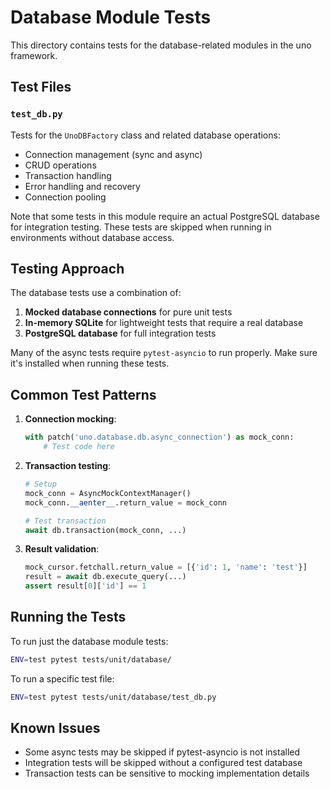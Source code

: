 # Database Module Tests

This directory contains tests for the database-related modules in the uno framework.

## Test Files

### `test_db.py`

Tests for the `UnoDBFactory` class and related database operations:
- Connection management (sync and async)
- CRUD operations
- Transaction handling
- Error handling and recovery
- Connection pooling

Note that some tests in this module require an actual PostgreSQL database for integration testing. These tests are skipped when running in environments without database access.

## Testing Approach

The database tests use a combination of:

1. **Mocked database connections** for pure unit tests
2. **In-memory SQLite** for lightweight tests that require a real database
3. **PostgreSQL database** for full integration tests

Many of the async tests require `pytest-asyncio` to run properly. Make sure it's installed when running these tests.

## Common Test Patterns

1. **Connection mocking**: 
   ```python
   with patch('uno.database.db.async_connection') as mock_conn:
       # Test code here
   ```

2. **Transaction testing**:
   ```python
   # Setup
   mock_conn = AsyncMockContextManager()
   mock_conn.__aenter__.return_value = mock_conn
   
   # Test transaction
   await db.transaction(mock_conn, ...)
   ```

3. **Result validation**:
   ```python
   mock_cursor.fetchall.return_value = [{'id': 1, 'name': 'test'}]
   result = await db.execute_query(...)
   assert result[0]['id'] == 1
   ```

## Running the Tests

To run just the database module tests:

```bash
ENV=test pytest tests/unit/database/
```

To run a specific test file:

```bash
ENV=test pytest tests/unit/database/test_db.py
```

## Known Issues

- Some async tests may be skipped if pytest-asyncio is not installed
- Integration tests will be skipped without a configured test database
- Transaction tests can be sensitive to mocking implementation details